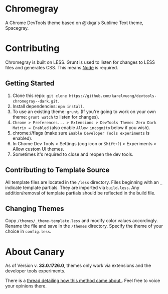 # Chromegray

A Chrome DevTools theme based on @kkga's Sublime Text theme, Spacegray.


# Contributing

Chromegray is built on LESS. Grunt is used to listen for changes to LESS files and generates CSS. This means [Node](http://nodejs.org/) is required.


## Getting Started

1. Clone this repo: `git clone https://github.com/karelvuong/devtools-chromegray--dark.git`.
2. Install dependencies: `npm install`.
3. To use an existing theme: `grunt`. (If you're going to work on your own theme: `grunt watch` to listen for changes).
4. `Chrome > Preferences... > Extensions > DevTools Theme: Zero Dark Matrix = Enabled` (also enable `Allow incognito` below if you wish).
5. chrome://flags (make sure `Enable Developer Tools experiments` is enabled).
6. In Chome Dev Tools > Settings (cog icon or `Shift+?`) > Experiments > Allow custom UI themes.
7. Sometimes it's required to close and reopen the dev tools.


## Contributing to Template Source

All template files are located in the `/less` directory. Files beginning with an `_` indicate template partials. They are imported via `build.less`. Any addition/removal of template partials should be reflected in the build file.


## Changing Themes

Copy `/themes/_theme-template.less` and modify color values accordingly. Rename the file and save in the `/themes` directory. Specify the theme of your choice in `config.less`.

# About Canary

As of Version v. **33.0.1726.0**, themes only work via extensions and the developer tools experiments.

There is a [thread detailing how this method came about.](https://code.google.com/p/chromium/issues/detail?can=4&start=0&num=100&q=&colspec=ID%20Pri%20M%20Iteration%20ReleaseBlock%20Cr%20Status%20Owner%20Summary%20OS%20Modified&groupby=&sort=&id=318566).  Feel free to voice your opinions there.
